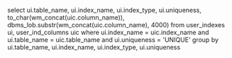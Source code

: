 select ui.table_name,
       ui.index_name,
       ui.index_type,
       ui.uniqueness,
       to_char(wm_concat(uic.column_name)),
       dbms_lob.substr(wm_concat(uic.column_name), 4000)
  from user_indexes ui, user_ind_columns uic
 where ui.index_name = uic.index_name
   and ui.table_name = uic.table_name
   and ui.uniqueness = 'UNIQUE'
 group by ui.table_name, ui.index_name, ui.index_type, ui.uniqueness